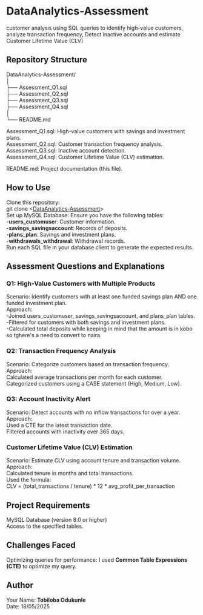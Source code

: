 # DataAnalytics-Assessment
customer analysis using SQL queries to  identify high-value customers,  analyze transaction frequency,  Detect inactive accounts and estimate Customer Lifetime Value (CLV)

## Repository Structure
DataAnalytics-Assessment/  
│  
├── Assessment_Q1.sql  
├── Assessment_Q2.sql  
├── Assessment_Q3.sql  
├── Assessment_Q4.sql  
│  
└── README.md  
  
Assessment_Q1.sql: High-value customers with savings and investment plans.  
Assessment_Q2.sql: Customer transaction frequency analysis.  
Assessment_Q3.sql: Inactive account detection.  
Assessment_Q4.sql: Customer Lifetime Value (CLV) estimation.  

README.md: Project documentation (this file).  

## How to Use
Clone this repository:  
git clone <[DataAnalytics-Assessment](https://github.com/Oduks/DataAnalytics-Assessment)>  
Set up MySQL Database: Ensure you have the following tables:  
  -**users_customuse**r: Customer information.  
  -**savings_savingsaccount**: Records of deposits.  
  -**plans_plan**: Savings and investment plans.  
  -**withdrawals_withdrawal**: Withdrawal records.  
Run each SQL file in your database client to generate the expected results. 

## Assessment Questions and Explanations

### Q1: High-Value Customers with Multiple Products
Scenario: Identify customers with at least one funded savings plan AND one funded investment plan.  
Approach:  
-Joined users_customuser, savings_savingsaccount, and plans_plan tables.  
-Filtered for customers with both savings and investment plans.  
-Calculated total deposits while keeping in mind that the amount is in kobo so tghere's a need to convert to naira.   

### Q2: Transaction Frequency Analysis
Scenario: Categorize customers based on transaction frequency.  
Approach:  
Calculated average transactions per month for each customer.  
Categorized customers using a CASE statement (High, Medium, Low).  

### Q3: Account Inactivity Alert
Scenario: Detect accounts with no inflow transactions for over a year.  
Approach:  
Used a CTE for the latest transaction date.  
Filtered accounts with inactivity over 365 days.  

### Customer Lifetime Value (CLV) Estimation
Scenario: Estimate CLV using account tenure and transaction volume.  
Approach:  
Calculated tenure in months and total transactions.  
Used the formula:  
CLV = (total_transactions / tenure) * 12 * avg_profit_per_transaction  

 ## Project Requirements
MySQL Database (version 8.0 or higher)  
Access to the specified tables.

## Challenges Faced
Optimizing queries for performance: I used **Common Table Expressions (CTE)** to optimize my query.

## Author
Your Name: **Tobiloba Odukunle**  
Date: 18/05/2025
